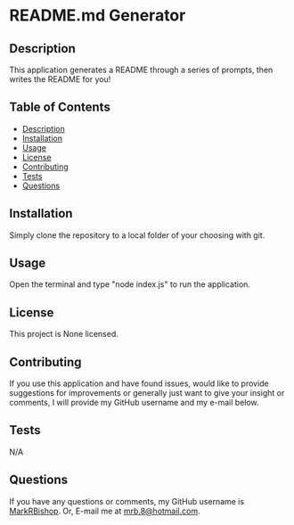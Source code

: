 # README.md Generator

  

  ## Description
  This application generates a README through a series of prompts, then writes the README for you!

  ## Table of Contents
  - [Description](#description)
  - [Installation](#installation)
  - [Usage](#usage)
  - [License](#license)
  - [Contributing](#contributing)
  - [Tests](#tests)
  - [Questions](#questions)
  
  ## Installation
  Simply clone the repository to a local folder of your choosing with git.

  ## Usage
  Open the terminal and type "node index.js" to run the application.

  ## License
  This project is None licensed.
  
  

  

  ## Contributing
  If you use this application and have found issues, would like to provide suggestions for improvements or generally just want to give your insight or comments, I will provide my GitHub username and my e-mail below.

  ## Tests
  N/A

  ## Questions
  If you have any questions or comments, my GitHub username is [MarkRBishop](https://github.com/MarkRBishop). Or, E-mail me at mrb.8@hotmail.com.
